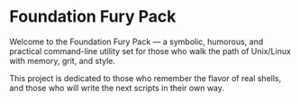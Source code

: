 # Foundation Fury Pack

Welcome to the Foundation Fury Pack — a symbolic, humorous, and practical command-line utility set for those who walk the path of Unix/Linux with memory, grit, and style.

This project is dedicated to those who remember the flavor of real shells, and those who will write the next scripts in their own way.
